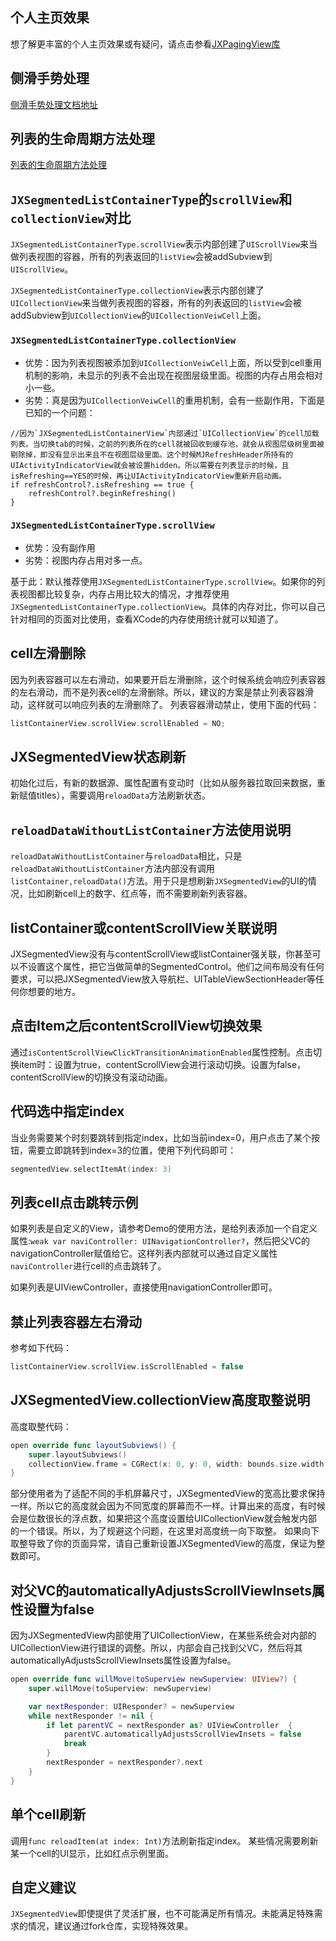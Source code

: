 ## 个人主页效果

想了解更丰富的个人主页效果或有疑问，请点击参看[JXPagingView库](https://github.com/pujiaxin33/JXPagingView)

## 侧滑手势处理

[侧滑手势处理文档地址](https://github.com/pujiaxin33/JXSegmentedView/blob/master/Document/%E4%BE%A7%E6%BB%91%E6%89%8B%E5%8A%BF%E5%A4%84%E7%90%86%E8%AF%B4%E6%98%8E%E6%96%87%E6%A1%A3.md)

## 列表的生命周期方法处理

[列表的生命周期方法处理](https://github.com/pujiaxin33/JXSegmentedView/blob/master/Document/%E5%88%97%E8%A1%A8%E7%9A%84%E7%94%9F%E5%91%BD%E5%91%A8%E6%9C%9F%E6%96%B9%E6%B3%95%E5%A4%84%E7%90%86.md)

## `JXSegmentedListContainerType`的`scrollView`和`collectionView`对比

`JXSegmentedListContainerType.scrollView`表示内部创建了`UIScrollView`来当做列表视图的容器，所有的列表返回的`listView`会被addSubview到`UIScrollView`。

`JXSegmentedListContainerType.collectionView`表示内部创建了`UICollectionView`来当做列表视图的容器，所有的列表返回的`listView`会被addSubview到`UICollectionView`的`UICollectionVeiwCell`上面。

### `JXSegmentedListContainerType.collectionView`
- 优势：因为列表视图被添加到`UICollectionVeiwCell`上面，所以受到cell重用机制的影响，未显示的列表不会出现在视图层级里面。视图的内存占用会相对小一些。
- 劣势：真是因为`UICollectionVeiwCell`的重用机制，会有一些副作用，下面是已知的一个问题：
```
//因为`JXSegmentedListContainerView`内部通过`UICollectionView`的cell加载列表。当切换tab的时候，之前的列表所在的cell就被回收到缓存池，就会从视图层级树里面被剔除掉，即没有显示出来且不在视图层级里面。这个时候MJRefreshHeader所持有的UIActivityIndicatorView就会被设置hidden。所以需要在列表显示的时候，且isRefreshing==YES的时候，再让UIActivityIndicatorView重新开启动画。
if refreshControl?.isRefreshing == true {
    refreshControl?.beginRefreshing()
}
```

### `JXSegmentedListContainerType.scrollView`
- 优势：没有副作用
- 劣势：视图内存占用对多一点。

基于此：默认推荐使用`JXSegmentedListContainerType.scrollView`。如果你的列表视图都比较复杂，内存占用比较大的情况，才推荐使用`JXSegmentedListContainerType.collectionView`。具体的内存对比，你可以自己针对相同的页面对比使用，查看XCode的内存使用统计就可以知道了。

## cell左滑删除

因为列表容器可以左右滑动，如果要开启左滑删除，这个时候系统会响应列表容器的左右滑动，而不是列表cell的左滑删除。所以，建议的方案是禁止列表容器滑动，这样就可以响应列表的左滑删除了。
列表容器滑动禁止，使用下面的代码：
```Swift
listContainerView.scrollView.scrollEnabled = NO;
```

## JXSegmentedView状态刷新

初始化过后，有新的数据源、属性配置有变动时（比如从服务器拉取回来数据，重新赋值titles），需要调用`reloadData`方法刷新状态。

## `reloadDataWithoutListContainer`方法使用说明

`reloadDataWithoutListContainer`与`reloadData`相比，只是`reloadDataWithoutListContainer`方法内部没有调用`listContainer,reloadData()`方法。用于只是想刷新`JXSegmentedView`的UI的情况，比如刷新cell上的数字、红点等，而不需要刷新列表容器。

## listContainer或contentScrollView关联说明

JXSegmentedView没有与contentScrollView或listContainer强关联，你甚至可以不设置这个属性，把它当做简单的SegmentedControl。他们之间布局没有任何要求，可以把JXSegmentedView放入导航栏、UITableViewSectionHeader等任何你想要的地方。

## 点击Item之后contentScrollView切换效果

通过`isContentScrollViewClickTransitionAnimationEnabled`属性控制。点击切换item时：设置为true，contentScrollView会进行滚动切换。设置为false，contentScrollView的切换没有滚动动画。

## 代码选中指定index

当业务需要某个时刻要跳转到指定index，比如当前index=0，用户点击了某个按钮，需要立即跳转到index=3的位置，使用下列代码即可：
```Swift
segmentedView.selectItemAt(index: 3)
```

## 列表cell点击跳转示例

如果列表是自定义的View，请参考Demo的使用方法，是给列表添加一个自定义属性:`weak var naviController: UINavigationController?`，然后把父VC的navigationController赋值给它。这样列表内部就可以通过自定义属性`naviController`进行cell的点击跳转了。

如果列表是UIViewController，直接使用navigationController即可。

## 禁止列表容器左右滑动

参考如下代码：
```Swift
listContainerView.scrollView.isScrollEnabled = false
```

## JXSegmentedView.collectionView高度取整说明

高度取整代码：
```Swift
open override func layoutSubviews() {
    super.layoutSubviews()
    collectionView.frame = CGRect(x: 0, y: 0, width: bounds.size.width, height: floor(bounds.size.height))
}
```
部分使用者为了适配不同的手机屏幕尺寸，JXSegmentedView的宽高比要求保持一样。所以它的高度就会因为不同宽度的屏幕而不一样。计算出来的高度，有时候会是位数很长的浮点数，如果把这个高度设置给UICollectionView就会触发内部的一个错误。所以，为了规避这个问题，在这里对高度统一向下取整。
如果向下取整导致了你的页面异常，请自己重新设置JXSegmentedView的高度，保证为整数即可。

## 对父VC的automaticallyAdjustsScrollViewInsets属性设置为false

因为JXSegmentedView内部使用了UICollectionView，在某些系统会对内部的UICollectionView进行错误的调整。所以，内部会自己找到父VC，然后将其automaticallyAdjustsScrollViewInsets属性设置为false。
```SWift
open override func willMove(toSuperview newSuperview: UIView?) {
    super.willMove(toSuperview: newSuperview)

    var nextResponder: UIResponder? = newSuperview
    while nextResponder != nil {
        if let parentVC = nextResponder as? UIViewController  {
            parentVC.automaticallyAdjustsScrollViewInsets = false
            break
        }
        nextResponder = nextResponder?.next
    }
}
```
 
## 单个cell刷新 

调用`func reloadItem(at index: Int)`方法刷新指定index。
某些情况需要刷新某一个cell的UI显示，比如红点示例里面。
 
## 自定义建议

`JXSegmentedView`即使提供了灵活扩展，也不可能满足所有情况。未能满足特殊需求的情况，建议通过fork仓库，实现特殊效果。
